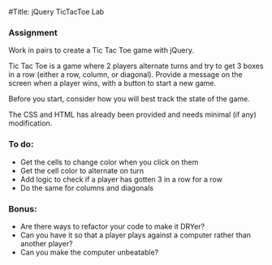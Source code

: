 #Title: jQuery TicTacToe Lab

### Assignment

Work in pairs to create a Tic Tac Toe game with jQuery.

Tic Tac Toe is a game where 2 players alternate turns and try to get 3 boxes in a row (either a row, column, or diagonal). Provide a message on the screen when a player wins, with a button to start a new game.

Before you start, consider how you will best track the state of the game.

The CSS and HTML has already been provided and needs minimal (if any) modification.

### To do:
* Get the cells to change color when you click on them
* Get the cell color to alternate on turn
* Add logic to check if a player has gotten 3 in a row for a row
* Do the same for columns and diagonals

### Bonus:
* Are there ways to refactor your code to make it DRYer?
* Can you have it so that a player plays against a computer rather than another player?
* Can you make the computer unbeatable?
